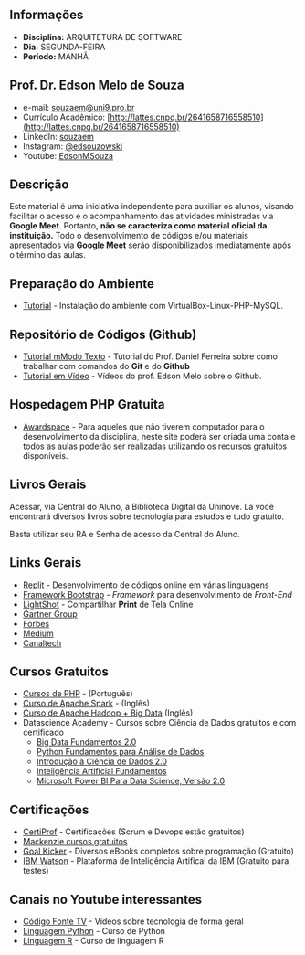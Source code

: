 ## Informações
* **Disciplina:** ARQUITETURA DE SOFTWARE
* **Dia:** SEGUNDA-FEIRA
* **Período:** MANHÃ

## Prof. Dr. Edson Melo de Souza
+ e-mail: [souzaem@uni9.pro.br](mailto:souzaem@uni9.pro.br)
+ Currículo Acadêmico: [http://lattes.cnpq.br/2641658716558510](http://lattes.cnpq.br/2641658716558510)
+ LinkedIn: [souzaem](https://www.linkedin.com/in/souzaem/)
+ Instagram: [@edsouzowski](https://www.instagram.com/edsouzowski/)
+ Youtube: [EdsonMSouza](https://youtube.com/EdsonMSouza/playlists)

## Descrição
Este material é uma iniciativa independente para auxiliar os alunos, visando facilitar o acesso e o acompanhamento das atividades ministradas via **Google Meet**. Portanto, **não se caracteriza como material oficial da instituição.** Todo o desenvolvimento de códigos e/ou materiais apresentados via **Google Meet** serão disponibilizados imediatamente após o término das aulas.

## Preparação do Ambiente
* [Tutorial](https://github.com/EdsonMSouza/tutorial_lamp_virtualbox) - Instalação do ambiente com VirtualBox-Linux-PHP-MySQL.

## Repositório de Códigos (Github)
* [Tutorial mModo Texto](https://github.com/geracaoti/comandos-git) - Tutorial do Prof. Daniel Ferreira sobre como trabalhar com comandos do **Git** e do **Github**
* [Tutorial em Vídeo](https://www.youtube.com/playlist?list=PL_8ohcSRpGqnyzGLiq1F29cbg_mQ-qN3Z) - Vídeos do prof. Edson Melo sobre o Github.

## Hospedagem PHP Gratuita
* [Awardspace](https://www.awardspace.com/) - Para aqueles que não tiverem computador para o desenvolvimento da disciplina, neste site poderá ser criada uma conta e todos as aulas poderão ser realizadas utilizando os recursos gratuitos disponíveis.

## Livros Gerais
Acessar, via Central do Aluno, a Biblioteca Digital da Uninove. Lá você encontrará diversos livros sobre tecnologia para estudos e tudo gratuito.

Basta utilizar seu RA e Senha de acesso da Central do Aluno.

## Links Gerais
* [Replit](https://www.repl.it/) - Desenvolvimento de códigos online em várias linguagens
* [Framework Bootstrap](https://getbootstrap.com/) - *Framework* para desenvolvimento de *Front-End*
* [LightShot](https://prnt.sc/) - Compartilhar **Print** de Tela Online
* [Gartner Group](https://www.gartner.com/en)
* [Forbes](https://forbes.com.br/)
* [Medium](https://medium.com/)
* [Canaltech](https://canaltech.com.br/)

## Cursos Gratuitos
* [Cursos de PHP](https://www.youtube.com/watch?v=XwpsxPmQN2E&list=PLwXQLZ3FdTVEITn849NlfI9BGY-hk1wkq) - (Português)
* [Curso de Apache Spark](https://youtu.be/F8pyaR4uQ2g) - (Inglês)
* [Curso de Apache Hadoop + Big Data](https://youtu.be/1vbXmCrkT3Y) (Inglês)
* Datascience Academy - Cursos sobre Ciência de Dados gratuitos e com certificado
	* [Big Data Fundamentos 2.0](https://www.datascienceacademy.com.br/course?courseid=big-data-fundamentos)
	* [Python Fundamentos para Análise de Dados](https://www.datascienceacademy.com.br/course?courseid=python-fundamentos)
	* [Introdução à Ciência de Dados 2.0](https://www.datascienceacademy.com.br/course?courseid=introduo--cincia-de-dados)
	* [Inteligência Artificial Fundamentos](https://www.datascienceacademy.com.br/course?courseid=inteligencia-artificial-fundamentos)
	* [Microsoft Power BI Para Data Science, Versão 2.0](https://www.datascienceacademy.com.br/course?courseid=microsoft-power-bi-para-data-science)

## Certificações
* [CertiProf](https://certiprof.com/) - Certificações (Scrum e Devops estão gratuitos)
* [Mackenzie cursos gratuitos](https://www.mackenzie.br/noticias/artigo/n/a/i/mackenzie-disponibiliza-14-cursos-livres-gratuitos-com-certificacao/)
* [Goal Kicker](https://goalkicker.com/) - Diversos eBooks completos sobre programação (Gratuito)
* [IBM Watson](https://www.ibm.com/watson/br-pt/) - Plataforma de Inteligência Artifical da IBM (Gratuito para testes)


## Canais no Youtube interessantes
+ [Código Fonte TV](https://www.youtube.com/user/codigofontetv) - Vídeos sobre tecnologia de forma geral
+ [Linguagem Python](https://www.youtube.com/watch?v=S9uPNppGsGo) - Curso de Python
+ [Linguagem R](https://www.youtube.com/watch?v=tfPsmDzS74c&list=PLyqOvdQmGdTQ5dE6hSD7ZGBu8bud70wYf) - Curso de linguagem R